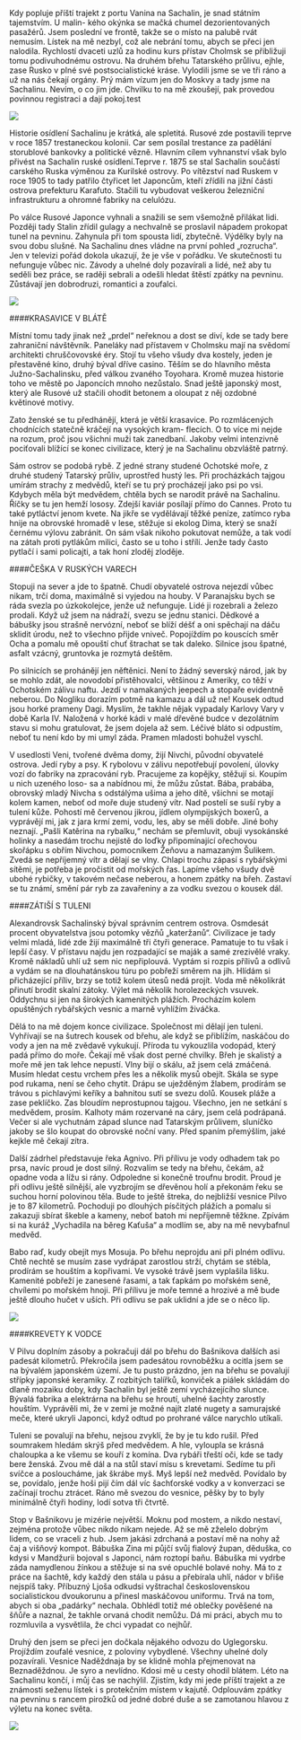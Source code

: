 Kdy popluje příští trajekt z portu Vanina na Sachalin, je snad státním tajemstvím. U malin-
kého okýnka se mačká chumel dezorientovaných pasažérů. Jsem poslední ve frontě, takže se o místo na palubě rvát nemusím. Lístek na mě nezbyl, což ale nebrání tomu, abych se přeci jen nalodila. Rychlostí dvaceti uzlů za hodinu kurs přístav Cholmsk se přibližuji tomu podivuhodnému ostrovu. Na druhém břehu Tatarského průlivu, ejhle, zase Rusko v plné své postsocialistické kráse. Vylodili jsme se ve tři ráno a už na nás čekají orgány. Prý mám vízum jen do Moskvy a tady jsme na Sachalinu. Nevím, o co jim jde. Chvilku to na mě zkoušejí, pak provedou povinnou registraci a dají pokoj.test

![](/img/articles/sachalin/sach2.jpg)

Historie osídlení Sachalinu je krátká, ale spletitá. Rusové zde postavili teprve v roce 1857 trestaneckou kolonii. Car sem posílal trestance za padělání storublové bankovky a politické vězně. Hlavním cílem vyhnanství však bylo přivést na Sachalin ruské osídlení.Teprve r. 1875 se stal Sachalin součástí carského Ruska výměnou za Kurilské ostrovy. Po vítězství nad Ruskem v roce 1905 to tady patřilo čtyřicet let Japoncům, kteří zřídili na jižní části ostrova prefekturu Karafuto. Stačili tu vybudovat veškerou železniční infrastrukturu a ohromné fabriky na celulózu.

Po válce Rusové Japonce vyhnali a snažili se sem všemožně přilákat lidi. Později tady Stalin zřídil gulagy a nechvalně se proslavil nápadem prokopat tunel na pevninu. Zahynula při tom spousta lidí, zbytečně. Výdělky byly na svou dobu slušné. Na Sachalinu dnes vládne na první pohled „rozrucha“. Jen v televizi pořád dokola ukazují, že je vše v pořádku. Ve skutečnosti tu nefunguje vůbec nic. Závody a uhelné doly pozavírali a lidé, než aby tu seděli bez práce, se raději sebrali a odešli hledat štěstí zpátky na pevninu. Zůstávají jen dobrodruzi, romantici a zoufalci.

![](/img/articles/sachalin/sach1.jpg)

####KRASAVICE V BLÁTĚ

Místní tomu tady jinak než „prdel“ neřeknou a dost se diví, kde se tady bere zahraniční návštěvník. Paneláky nad přístavem v Cholmsku mají na svědomí architekti chruščovovské éry. Stojí tu všeho všudy dva kostely, jeden je přestavěné kino, druhý býval dříve casino. Těším se do hlavního města Južno-Sachalinsku, před válkou zvaného Toyohara. Kromě muzea historie toho ve městě po Japoncích mnoho nezůstalo. Snad ještě japonský most, který ale Rusové už stačili ohodit betonem a oloupat z něj ozdobné květinové motivy.

Zato ženské se tu předhánějí, která je větší krasavice. Po rozmlácených chodnících statečně kráčejí na vysokých kram-
flecích. O to více mi nejde na rozum, proč jsou všichni muži tak zanedbaní. Jakoby velmi intenzivně pociťovali blížící se konec civilizace, který je na Sachalinu obzvláště patrný.

Sám ostrov se podobá rybě. Z jedné strany studené Ochotské moře, z druhé studený Tatarský průliv, uprostřed hustý les. Při procházkách tajgou umírám strachy z medvědů, kteří se tu prý procházejí jako psi po vsi. Kdybych měla být medvědem, chtěla bych se narodit právě na Sachalinu. Říčky se tu jen hemží lososy. Zdejší kaviár posílají přímo do Cannes. Proto tu také pytláctví jenom kvete. Na jikře se vydělávají těžké peníze, zatímco ryba hnije na obrovské hromadě v lese, stěžuje si ekolog Dima, který se snaží černému výlovu zabránit. On sám však nikoho pokutovat nemůže, a tak vodí na zátah proti pytlákům milici, často se u toho i střílí. Jenže tady často pytlačí i sami policajti, a tak honí zloděj zloděje.


####ČEŠKA V RUSKÝCH VARECH

Stopuji na sever a jde to špatně. Chudí obyvatelé ostrova nejezdí vůbec nikam, trčí doma, maximálně si vyjedou na houby. V Paranajsku bych se ráda svezla po úzkokolejce, jenže už nefunguje. Lidé ji rozebrali a železo prodali. Když už jsem na nádraží, svezu se jednu stanici. Dědkové a bábušky jsou strašně nervózní, neboť se blíží déšť a oni spěchají na dáču sklidit úrodu, než to všechno přijde vniveč. Popojíždím po kouscích směr Ocha a pomalu mě opouští chuť štrachat se tak daleko. Silnice jsou špatné, asfalt vzácný, gruntovka je rozmytá deštěm.

Po silnicích se prohánějí jen něftěnici. Není to žádný severský národ, jak by se mohlo zdát, ale novodobí přistěhovalci, většinou z Ameriky, co těží v Ochotském zálivu naftu. Jezdí v namakaných jeepech a stopaře evidentně neberou. Do Nogliku dorazím potmě na kamazu a dál už ne! Kousek odtud jsou horké prameny Dagi. Myslím, že takhle nějak vypadaly Karlovy Vary v době Karla IV. Naložená v horké kádi v malé dřevěné budce v dezolátním stavu si mohu gratulovat, že jsem dojela až sem. Léčivé bláto si odpustím, neboť tu není kdo by mi umyl záda. Pramen mladosti bohužel vyschl.

V usedlosti Veni, tvořené dvěma domy, žijí Nivchi, původní obyvatelé ostrova. Jedí ryby a psy. K rybolovu v zálivu nepotřebují povolení, úlovky vozí do fabriky na zpracování ryb. Pracujeme za kopějky, stěžují si. Koupím u nich uzeného loso-
sa a nabídnou mi, že můžu zůstat. Bába, prabába, obrovský mladý Nivcha s odstálýma ušima a jeho dítě, všichni se motají kolem kamen, neboť od moře duje studený vítr. Nad postelí se suší ryby a tulení kůže. Pohostí mě červenou jikrou, jídlem olympijských boxerů, a vyprávějí mi, jak z jara krmí zemi, vodu, les, aby se měli dobře. Jiné bohy neznají. „Pašli Katěrina na rybalku,“ nechám se přemluvit, obuji vysokánské holinky a nasedám trochu nejistě do loďky připomínající ořechovou skořápku s obřím Nivchou, pomocníkem Žeňovu a namazaným Šulikem. Zvedá se nepříjemný vítr a dělají se vlny. Chlapi trochu zápasí s rybářskými sítěmi, je potřeba je pročistit od mořských řas. Lapíme všeho všudy dvě ubohé rybičky, v takovém nečase neberou, a honem zpátky na břeh. Zastaví se tu známí, smění pár ryb za zavařeniny a za vodku svezou o kousek dál.

####ZÁTIŠÍ S TULENI

Alexandrovsk Sachalinský býval správním centrem ostrova. Osmdesát procent obyvatelstva jsou potomky vězňů „kateržanů“. Civilizace je tady velmi mladá, lidé zde žijí maximálně tři čtyři generace. Pamatuje to tu však i lepší časy. V přístavu najdu jen rozpadající se maják a samé zrezivělé vraky. Kromě nákladů uhlí už sem nic nepřiplouvá. Vyptám si rozpis přílivů a odlivů a vydám se na dlouhatánskou túru po pobřeží směrem na jih. Hlídám si přicházející příliv, brzy se totiž kolem útesů nedá projít. Voda mě několikrát přinutí brodit skalní zátoky. Výlet má několik horolezeckých vsuvek. Oddychnu si jen na širokých kamenitých plážích. Procházím kolem opuštěných rybářských vesnic a marně vyhlížím živáčka.

Dělá to na mě dojem konce civilizace. Společnost mi dělají jen tuleni. Vyhřívají se na šutrech kousek od břehu, ale když se přiblížím, naskáčou do vody a jen na mě zvědavě vykukují. Příroda tu vykouzlila vodopád, který padá přímo do moře. Čekají mě však dost perné chvilky. Břeh je skalistý a moře mě jen tak lehce nepustí. Vlny bijí o skálu, až jsem celá zmáčená. Musím hledat cestu vrchem přes les a několik mysů obejít. Skála se sype pod rukama, není se čeho chytit. Drápu se uježděným žlabem, prodírám se trávou s pichlavými keříky a bahnitou sutí se svezu dolů. Kousek pláže a zase peklíčko. Zas bloudím neprostupnou tajgou. Všechno, jen ne setkání s medvědem, prosím. Kalhoty mám rozervané na cáry, jsem celá podrápaná. Večer si ale vychutnám západ slunce nad Tatarským průlivem, sluníčko jakoby se šlo koupat do obrovské noční vany. Před spaním přemýšlím, jaké kejkle mě čekají zítra.

Další zádrhel představuje řeka Agnivo. Při přílivu je vody odhadem tak po prsa, navíc proud je dost silný. Rozvalím se tedy na břehu, čekám, až opadne voda a lížu si rány. Odpoledne si konečně troufnu brodit. Proud je při odlivu ještě silnější, ale vyzbrojím se dřevěnou holí a překonám řeku se suchou horní polovinou těla. Bude to ještě štreka, do nejbližší vesnice Pilvo je to 87 kilometrů. Pochoduji po dlouhých písčitých plážích a pomalu si zakazuji sbírat škeble a kameny, neboť batoh mi nepříjemně těžkne. Zpívám si na kuráž „Vychadila na běreg Kaťuša“ a modlím se, aby na mě nevybafnul medvěd.

Babo raď, kudy obejít mys Mosuja. Po břehu neprojdu ani při plném odlivu. Chtě nechtě se musím zase vydrápat zarostlou strží, chytám se stébla, prodírám se houštím a kopřivami. Ve vysoké trávě jsem vyplašila lišku. Kamenité pobřeží je zanesené řasami, a tak ťapkám po mořském seně, chvílemi po mořském hnoji. Při přílivu je moře temné a hrozivé a mě bude ještě dlouho hučet v uších. Při odlivu se pak uklidní a jde se o něco líp.

![](/img/articles/sachalin/sach3.jpg)

####KREVETY K VODCE

V Pilvu doplním zásoby a pokračuji dál po břehu do Bašnikova dalších asi padesát kilometrů. Překročila jsem padesátou rovnoběžku a ocitla jsem se na bývalém japonském území. Je tu pusto prázdno, jen na břehu se povalují střípky japonské keramiky. Z rozbitých talířků, konviček a piálek skládám do dlaně mozaiku doby, kdy Sachalin byl ještě zemí vycházejícího slunce. Bývalá fabrika a elektrárna na břehu se hroutí, uhelné šachty zarostly houštím. Vyprávěli mi, že v zemi je možné najít zlaté nugety a samurajské meče, které ukryli Japonci, když odtud po prohrané válce narychlo utíkali.

Tuleni se povalují na břehu, nejsou zvyklí, že by je tu kdo rušil. Před soumrakem hledám skrýš před medvědem. A hle, vyloupla se krásná chaloupka a ke všemu se kouří z komína. Dva rybáři třeští oči, kde se tady bere ženská. Zvou mě dál a na stůl staví mísu s krevetami. Sedíme tu při svíčce a posloucháme, jak škrábe myš. Myš lepší než medvěd. Povídalo by se, povídalo, jenže hoši pijí čím dál víc šachťorské vodky a v konverzaci se začínají trochu ztrácet. Ráno mě svezou do vesnice, pěšky by to byly minimálně čtyři hodiny, lodí sotva tři čtvrtě.

Stop v Bašnikovu je mizérie největší. Moknu pod mostem, a nikdo nestaví, zejména protože vůbec nikdo nikam nejede. Až se mě zželelo dobrým lidem, co se vraceli z hub. Jsem jakási zdrchaná a postaví mě na nohy až čaj a višňový kompot. Bábuška Zina mi půjčí svůj fialový župan, děduška, co kdysi v Mandžurii bojoval s Japonci, nám roztopí baňu. Bábuška mi vydrbe záda namydlenou žínkou a stěžuje si na své opuchlé bolavé nohy. Má to z práce na šachtě, kdy každý den stála u pásu a přebírala uhlí, nádor v břiše nejspíš taky. Příbuzný Ljoša odkudsi vyštrachal československou socialistickou dvoukorunu a přinesl maskáčovou uniformu. Trvá na tom, abych si oba „padárky“ nechala. Obhlédl totiž mé oblečky pověšené na šňůře a naznal, že takhle orvaná chodit nemůžu. Dá mi práci, abych mu to rozmluvila a vysvětlila, že chci vypadat co nejhůř.

Druhý den jsem se přeci jen dočkala nějakého odvozu do Uglegorsku. Projíždím zoufalé vesnice, z poloviny vybydlené. Všechny uhelné doly pozavírali. Vesnice Naděždnaja by se klidně mohla přejmenovat na Beznaděždnou. Je syro a nevlídno. Kdosi mě u cesty ohodil blátem. Léto na Sachalinu končí, i můj čas se nachýlil. Zjistím, kdy mi jede příští trajekt a ze známosti seženu lístek i s protekčním místem v kajutě. Odplouvám zpátky na pevninu s rancem pirožků od jedné dobré duše a se zamotanou hlavou z výletu na konec světa.


![](/img/articles/sachalin/sach4.jpg)
